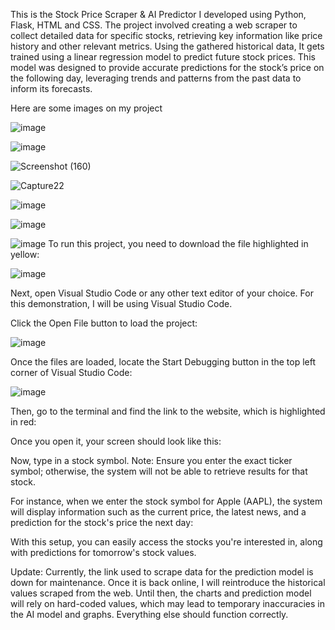 This is the Stock Price Scraper & AI Predictor I developed using Python, Flask, HTML and CSS. 
The project involved creating a web scraper to collect detailed data for specific stocks, 
retrieving key information like price history and other relevant metrics. Using the gathered historical data, 
It gets trained using a linear regression model to predict future stock prices. 
This model was designed to provide accurate predictions for the stock’s price on the following day, 
leveraging trends and patterns from the past data to inform its forecasts.

Here are some images on my project






![image](https://github.com/user-attachments/assets/75189528-4b55-48f6-98fd-a3f4af5e23c8)



![image](https://github.com/user-attachments/assets/d6d3bd21-e4dd-44a0-ab85-bf3f33f79763)


![Screenshot (160)](https://github.com/user-attachments/assets/3a7ec76e-a295-4087-82a3-f98656777955)



![Capture22](https://github.com/user-attachments/assets/c36b6040-d78c-434c-a70e-404fdf577c88)






![image](https://github.com/user-attachments/assets/317135c2-2f85-4d0b-8be2-2a5c97425966)


![image](https://github.com/user-attachments/assets/21668207-6600-4358-8000-784a27995d5f)



![image](https://github.com/user-attachments/assets/a076ea0b-dfde-4c54-968d-ad17ede46615)
To run this project, you need to download the file highlighted in yellow:

![image](https://github.com/user-attachments/assets/75189528-4b55-48f6-98fd-a3f4af5e23c8)

Next, open Visual Studio Code or any other text editor of your choice. For this demonstration, I will be using Visual Studio Code.

Click the Open File button to load the project:

![image](https://github.com/user-attachments/assets/75189528-4b55-48f6-98fd-a3f4af5e23c8)

Once the files are loaded, locate the Start Debugging button in the top left corner of Visual Studio Code:

![image](https://github.com/user-attachments/assets/75189528-4b55-48f6-98fd-a3f4af5e23c8)

Then, go to the terminal and find the link to the website, which is highlighted in red:


Once you open it, your screen should look like this:



Now, type in a stock symbol.
Note: Ensure you enter the exact ticker symbol; otherwise, the system will not be able to retrieve results for that stock.

For instance, when we enter the stock symbol for Apple (AAPL), the system will display information such as the current price, the latest news, and a prediction for the stock's price the next day:



With this setup, you can easily access the stocks you're interested in, along with predictions for tomorrow's stock values.

Update: Currently, the link used to scrape data for the prediction model is down for maintenance. Once it is back online, I will reintroduce the historical values scraped from the web. Until then, the charts and prediction model will rely on hard-coded values, which may lead to temporary inaccuracies in the AI model and graphs. Everything else should function correctly.
